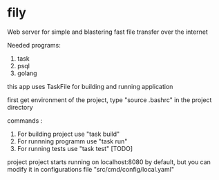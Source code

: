 # fily
Web server for simple and blastering fast file transfer over the internet

Needed programs: 
1) task
2) psql
3) golang

this app uses TaskFile for building and running application

first get environment of the project, type "source .bashrc" in the project directory

commands :
1) For building project use "task build"
2) For runnning programm use "task run"
3) For running tests use "task test" [TODO]


project project starts running on localhost:8080 by default, but you can modify it in configurations file "src/cmd/config/local.yaml"
